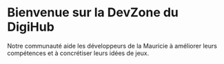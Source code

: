 # Bienvenue sur la DevZone du DigiHub

Notre communauté aide les développeurs de la Mauricie à améliorer leurs compétences et à concrétiser leurs idées de jeux.
